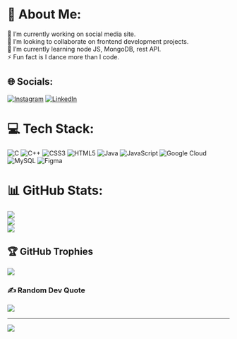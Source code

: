 # 💫 About Me:
🔭 I’m currently working on social media site.<br>👯 I’m looking to collaborate on frontend development  projects.<br>🌱 I’m currently learning node JS, MongoDB, rest API.<br>⚡ Fun fact  is I dance  more than I code.


## 🌐 Socials:
[![Instagram](https://img.shields.io/badge/Instagram-%23E4405F.svg?logo=Instagram&logoColor=white)](https://instagram.com/Saniya__711) [![LinkedIn](https://img.shields.io/badge/LinkedIn-%230077B5.svg?logo=linkedin&logoColor=white)](https://linkedin.com/in/saniya-choubey-82b891236) 

# 💻 Tech Stack:
![C](https://img.shields.io/badge/c-%2300599C.svg?style=for-the-badge&logo=c&logoColor=white) ![C++](https://img.shields.io/badge/c++-%2300599C.svg?style=for-the-badge&logo=c%2B%2B&logoColor=white) ![CSS3](https://img.shields.io/badge/css3-%231572B6.svg?style=for-the-badge&logo=css3&logoColor=white) ![HTML5](https://img.shields.io/badge/html5-%23E34F26.svg?style=for-the-badge&logo=html5&logoColor=white) ![Java](https://img.shields.io/badge/java-%23ED8B00.svg?style=for-the-badge&logo=java&logoColor=white) ![JavaScript](https://img.shields.io/badge/javascript-%23323330.svg?style=for-the-badge&logo=javascript&logoColor=%23F7DF1E) ![Google Cloud](https://img.shields.io/badge/Google%20Cloud-%234285F4.svg?style=for-the-badge&logo=google-cloud&logoColor=white) ![MySQL](https://img.shields.io/badge/mysql-%2300f.svg?style=for-the-badge&logo=mysql&logoColor=white) 	![Figma](https://img.shields.io/badge/figma-%23F24E1E.svg?style=for-the-badge&logo=figma&logoColor=white)
# 📊 GitHub Stats:
![](https://github-readme-stats.vercel.app/api?username=Albatross23&theme=dark&hide_border=false&include_all_commits=false&count_private=false)<br/>
![](https://github-readme-streak-stats.herokuapp.com/?user=Albatross23&theme=dark&hide_border=false)<br/>
![](https://github-readme-stats.vercel.app/api/top-langs/?username=Albatross23&theme=dark&hide_border=false&include_all_commits=false&count_private=false&layout=compact)

## 🏆 GitHub Trophies
![](https://github-profile-trophy.vercel.app/?username=Albatross23&theme=radical&no-frame=false&no-bg=true&margin-w=4)

### ✍️ Random Dev Quote
![](https://quotes-github-readme.vercel.app/api?type=horizontal&theme=radical)

---
[![](https://visitcount.itsvg.in/api?id=Albatross23&icon=0&color=0)](https://visitcount.itsvg.in)

<!-- Proudly created with GPRM ( https://gprm.itsvg.in ) -->
